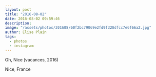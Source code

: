 ```yaml
---
layout: post
title: "2016-08-02"
date: 2016-08-02 09:59:46
description: 
image: "/assets/photos/201608/60f2bc79069e2fd9f328dfcc7e6f66a2.jpg"
author: Elise Plain
tags: 
  - photos
  - instagram
---
```


Oh, Nice (vacances, 2016)
<p></p>
Nice, France